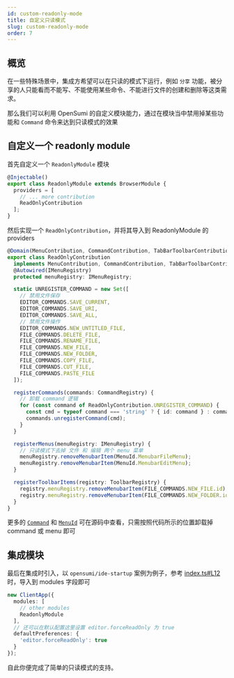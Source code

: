 ```yaml
---
id: custom-readonly-mode
title: 自定义只读模式
slug: custom-readonly-mode
order: 7
---
```


## 概览

在一些特殊场景中，集成方希望可以在只读的模式下运行，例如 `分享` 功能，被分享的人只能看而不能写、不能使用某些命令、不能进行文件的创建和删除等这类需求。

那么我们可以利用 OpenSumi 的自定义模块能力，通过在模块当中禁用掉某些功能和 `Command` 命令来达到只读模式的效果

## 自定义一个 readonly module

首先自定义一个 `ReadonlyModule` 模块

```typescript
@Injectable()
export class ReadonlyModule extends BrowserModule {
  providers = [
    // ... more contribution
    ReadOnlyContribution
  ];
}
```

然后实现一个 `ReadOnlyContribution`，并将其导入到 ReadonlyModule 的 providers

```typescript
@Domain(MenuContribution, CommandContribution, TabBarToolbarContribution)
export class ReadOnlyContribution
  implements MenuContribution, CommandContribution, TabBarToolbarContribution {
  @Autowired(IMenuRegistry)
  protected menuRegistry: IMenuRegistry;

  static UNREGISTER_COMMAND = new Set([
    // 禁用文件保存
    EDITOR_COMMANDS.SAVE_CURRENT,
    EDITOR_COMMANDS.SAVE_URI,
    EDITOR_COMMANDS.SAVE_ALL,
    // 禁用文件操作
    EDITOR_COMMANDS.NEW_UNTITLED_FILE,
    FILE_COMMANDS.DELETE_FILE,
    FILE_COMMANDS.RENAME_FILE,
    FILE_COMMANDS.NEW_FILE,
    FILE_COMMANDS.NEW_FOLDER,
    FILE_COMMANDS.COPY_FILE,
    FILE_COMMANDS.CUT_FILE,
    FILE_COMMANDS.PASTE_FILE
  ]);

  registerCommands(commands: CommandRegistry) {
    // 卸载 command 逻辑
    for (const command of ReadOnlyContribution.UNREGISTER_COMMAND) {
      const cmd = typeof command === 'string' ? { id: command } : command;
      commands.unregisterCommand(cmd);
    }
  }

  registerMenus(menuRegistry: IMenuRegistry) {
    // 只读模式下去掉 文件 和 编辑 两个 menu 菜单
    menuRegistry.removeMenubarItem(MenuId.MenubarFileMenu);
    menuRegistry.removeMenubarItem(MenuId.MenubarEditMenu);
  }

  registerToolbarItems(registry: ToolbarRegistry) {
    registry.menuRegistry.removeMenubarItem(FILE_COMMANDS.NEW_FILE.id);
    registry.menuRegistry.removeMenubarItem(FILE_COMMANDS.NEW_FOLDER.id);
  }
}
```

更多的 [`Command`](https://github.com/opensumi/core/blob/main/packages/core-browser/src/common/common.command.ts) 和 [`MenuId`](https://github.com/opensumi/core/blob/08cfc13779d0830fcd8663ca1e9dd4bc92218171/packages/core-browser/src/menu/next/menu-id.ts#L2) 可在源码中查看，只需按照代码所示的位置卸载掉 command 或 menu 即可

## 集成模块

最后在集成时引入，以 `opensumi/ide-startup` 案例为例子，参考 [index.ts#L12](https://github.com/opensumi/ide-startup/blob/a46a78a56b25b17f7f36ddc3f340d1720311559a/src/browser/index.ts#L12) 时，导入到 modules 字段即可

```typescript
new ClientApp({
  modules: [
    // other modules
    ReadonlyModule
  ],
  // 还可以在默认配置这里设置 editor.forceReadOnly 为 true
  defaultPreferences: {
    'editor.forceReadOnly': true
  }
});
```

自此你便完成了简单的只读模式的支持。
